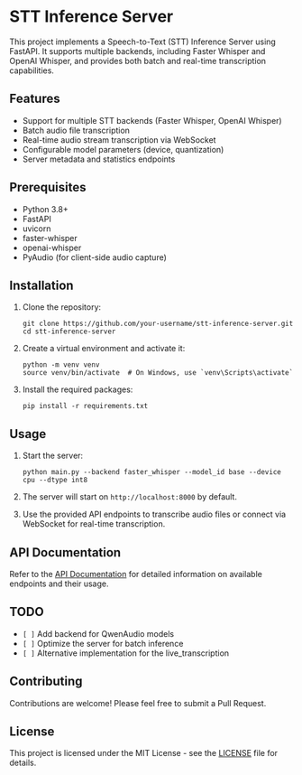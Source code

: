 # STT Inference Server

This project implements a Speech-to-Text (STT) Inference Server using FastAPI. It supports multiple backends, including Faster Whisper and OpenAI Whisper, and provides both batch and real-time transcription capabilities.

## Features

- Support for multiple STT backends (Faster Whisper, OpenAI Whisper)
- Batch audio file transcription
- Real-time audio stream transcription via WebSocket
- Configurable model parameters (device, quantization)
- Server metadata and statistics endpoints

## Prerequisites

- Python 3.8+
- FastAPI
- uvicorn
- faster-whisper
- openai-whisper
- PyAudio (for client-side audio capture)

## Installation

1. Clone the repository:
   ```
   git clone https://github.com/your-username/stt-inference-server.git
   cd stt-inference-server
   ```

2. Create a virtual environment and activate it:
   ```
   python -m venv venv
   source venv/bin/activate  # On Windows, use `venv\Scripts\activate`
   ```

3. Install the required packages:
   ```
   pip install -r requirements.txt
   ```

## Usage

1. Start the server:
   ```
   python main.py --backend faster_whisper --model_id base --device cpu --dtype int8
   ```

2. The server will start on `http://localhost:8000` by default.

3. Use the provided API endpoints to transcribe audio files or connect via WebSocket for real-time transcription.

## API Documentation

Refer to the [API Documentation](docs/api.md) for detailed information on available endpoints and their usage.

## TODO

- `[ ]` Add backend for QwenAudio models
- `[ ]` Optimize the server for batch inference
- `[ ]` Alternative implementation for the live_transcription

## Contributing

Contributions are welcome! Please feel free to submit a Pull Request.

## License

This project is licensed under the MIT License - see the [LICENSE](LICENSE) file for details.
